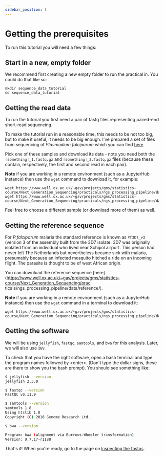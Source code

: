 ```yaml
---
sidebar_position: 1
---
```

# Getting the prerequisites

To run this tutorial you will need a few things:

## Start in a new, empty folder

We recommend first creating a new empty folder to run the practical in.  You could do that like so:
```
mkdir sequence_data_tutorial
cd sequence_data_tutorial
```

## Getting the read data

To run the tutorial you first need a pair of fastq files representing paired-end short-read sequencing.

To make the tutorial run in a reasonable time, this needs to be not too big, but to make it useful,
it needs to be big enough. I've prepared a set of files from sequencing of *Plasmodium falciparum*
which you can find [here](https://www.well.ox.ac.uk/~gav/projects/gms/statistics-course/Next_Generation_Sequencing/practicals/ngs_processing_pipeline/data/reads/subsampled/).

Pick one of these samples and download its data - note you need both the `[something]_1.fastq.gz`
and `[something]_2.fastq.gz` files (because these contain, respectively, the first and second read
in each pair).

**Note** if you are working in a remote environment (such as a JupyterHub instance) then use the `wget` command to download it, for example:
```
wget https://www.well.ox.ac.uk/~gav/projects/gms/statistics-course/Next_Generation_Sequencing/practicals/ngs_processing_pipeline/data/reads/subsampled/ERR377582_1.fastq.gz
wget https://www.well.ox.ac.uk/~gav/projects/gms/statistics-course/Next_Generation_Sequencing/practicals/ngs_processing_pipeline/data/reads/subsampled/ERR377582_2.fastq.gz
```

Feel free to choose a different sample (or download more of them) as well.

## Getting the reference sequence

For *P.falciparum* malaria the standard reference is known as `Pf3D7_v3` (version 3 of the assembly
built from the 3D7 isolate. 3D7 was originally isolated from an individual who lived near Schipol
airport. This person had never left The Netherlands but nevertheless became sick with malaria,
presumably because an infected mosquito hitched a ride on an incoming flight. The parasite is
thought to be of west African origin.

You can download the reference sequence
[here](https://www.well.ox.ac.uk/~gav/projects/gms/statistics-course/Next_Generation_Sequencing/prac
ticals/ngs_processing_pipeline/data/reference/).

**Note** if you are working in a remote environment (such as a JupyterHub instance) then use the
`wget` command in a terminal to download it:

```
wget https://www.well.ox.ac.uk/~gav/projects/gms/statistics-course/Next_Generation_Sequencing/practicals/ngs_processing_pipeline/data/reference/Pf3D7_v3.fa.gz
```

## Getting the software

We will be using `jellyfish`, `fastqc`, `samtools`, and `bwa` for this analysis. Later, we will also use
`IGV`.

To check that you have the right software, open a bash terminal and type the program names followed
by &lt;enter&gt;. (Don't type the dollar signs, these are there to show you the bash prompt). You
should see something like:

```bash
$ jellyfish --version
jellyfish 2.3.0

$ fastqc --version
FastQC v0.11.9

$ samtools --version
samtools 1.8
Using htslib 1.8
Copyright (C) 2018 Genome Research Ltd.

$ bwa --version

Program: bwa (alignment via Burrows-Wheeler transformation)
Version: 0.7.17-r1188
```

That's it!  When you're ready, go to the page on [Inspecting the fastqs](Inspecting_the_fastqs.md).
